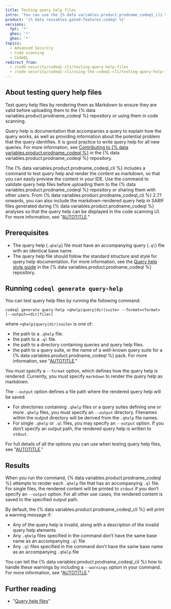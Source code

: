 ```yaml
---
title: Testing query help files
intro: 'You can use the {% data variables.product.prodname_codeql_cli %} to preview your query help files as Markdown and ensure they are valid.'
product: '{% data reusables.gated-features.codeql %}'
versions:
  fpt: '*'
  ghes: '*'
  ghec: '*'
topics:
  - Advanced Security
  - Code scanning
  - CodeQL
redirect_from:
  - /code-security/codeql-cli/testing-query-help-files
  - /code-security/codeql-cli/using-the-codeql-cli/testing-query-help-files
---
```


## About testing query help files

Test query help files by rendering them as Markdown to ensure they are valid before uploading them to the {% data variables.product.prodname_codeql %} repository or using them in code scanning.

<!-- capitalized Markdown -->

Query help is documentation that accompanies a query to explain how the query works, as well as providing information about the potential problem that the query identifies. It is good practice to write query help for all new queries. For more information, see [Contributing to {% data variables.product.prodname_codeql %}](https://github.com/github/codeql/blob/main/CONTRIBUTING.md) in the {% data variables.product.prodname_codeql %} repository.

The {% data variables.product.prodname_codeql_cli %} includes a command to test query help and render the content as markdown, so that you can easily preview the content in your IDE. Use the command to validate query help files before uploading them to the {% data variables.product.prodname_codeql %} repository or sharing them with other users. From {% data variables.product.prodname_codeql_cli %} 2.7.1 onwards, you can also include the markdown-rendered query help in SARIF files
generated during {% data variables.product.prodname_codeql %} analyses so that the query help can be displayed in the code scanning UI. For more information, see "[AUTOTITLE](/code-security/codeql-cli/getting-started-with-the-codeql-cli/analyzing-your-code-with-codeql-queries)."

## Prerequisites

- The query help (`.qhelp`) file must have an accompanying query (`.ql`) file with an identical base name.
- The query help file should follow the standard structure and style for query help documentation. For more information, see the [Query help style guide](https://github.com/github/codeql/blob/main/docs/query-help-style-guide.md) in the {% data variables.product.prodname_codeql %} repository.

## Running `codeql generate query-help`

You can test query help files by running the following command:

```shell
codeql generate query-help <qhelp|query|dir|suite> --format=<format> [--output=<dir|file>]
```

where `<qhelp|query|dir|suite>` is one of:

- the path to a `.qhelp` file.
- the path to a `.ql` file.
- the path to a directory containing queries and query help files.
- the path to a query suite, or the name of a well-known query suite for a {% data variables.product.prodname_codeql %} pack. For more information, see "[AUTOTITLE](/code-security/codeql-cli/using-the-advanced-functionality-of-the-codeql-cli/creating-codeql-query-suites)."

You must specify a `--format` option, which defines how the query help is rendered. Currently, you must specify `markdown` to render the query help as markdown.

The `--output` option defines a file path where the rendered query help will be saved.

- For directories containing `.qhelp` files or a query suites defining one or more `.qhelp` files, you must specify an `--output` directory. Filenames within the output directory will be derived from the `.qhelp` file names.
- For single `.qhelp` or `.ql` files, you may specify an `--output` option. If you don’t specify an output path, the rendered query help is written to `stdout`.

For full details of all the options you can use when testing query help files, see "[AUTOTITLE](/code-security/codeql-cli/codeql-cli-manual/generate-query-help)."

## Results

When you run the command, {% data variables.product.prodname_codeql %} attempts to render each `.qhelp` file that has an accompanying `.ql` file. For single files, the rendered content will be printed to `stdout` if you don’t specify an `--output` option. For all other use cases, the rendered content is saved to the specified output path.

By default, the {% data variables.product.prodname_codeql_cli %} will print a warning message if:

- Any of the query help is invalid, along with a description of the invalid query help elements
- Any `.qhelp` files specified in the command don’t have the same base name as an accompanying `.ql` file
- Any `.ql` files specified in the command don’t have the same base name as an accompanying `.qhelp` file

You can tell the {% data variables.product.prodname_codeql_cli %} how to handle these warnings by including a `--warnings` option in your command. For more information, see "[AUTOTITLE](/code-security/codeql-cli/codeql-cli-manual/generate-query-help#--warningsmode)."

## Further reading

- "[Query help files](https://codeql.github.com/docs/writing-codeql-queries/query-help-files/#query-help-files)"

